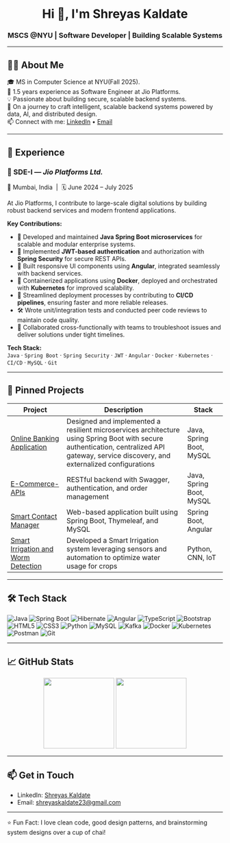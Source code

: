 <h1 align="center">Hi 👋, I'm Shreyas Kaldate</h1>
<h3 align="center">MSCS @NYU | Software Developer | Building Scalable Systems</h3>

---

## 👨‍💻 About Me

🎓 MS in Computer Science at NYU(Fall 2025).  
💼 1.5 years experience as Software Engineer at Jio Platforms.  
💡 Passionate about building secure, scalable backend systems.  
🧠 On a journey to craft intelligent, scalable backend systems powered by data, AI, and distributed design.    
📫 Connect with me: [LinkedIn](https://linkedin.com/in/shreyaskaldate) • [Email](mailto:shreyaskaldate191@gmail.com)

---

## 💼 Experience

### 🚀 SDE-I — *Jio Platforms Ltd.*
📍 Mumbai, India &nbsp;|&nbsp; 🗓️ June 2024 – July 2025

At Jio Platforms, I contribute to large-scale digital solutions by building robust backend services and modern frontend applications.

**Key Contributions:**
- 🔧 Developed and maintained **Java Spring Boot microservices** for scalable and modular enterprise systems.
- 🔐 Implemented **JWT-based authentication** and authorization with **Spring Security** for secure REST APIs.
- 🧠 Built responsive UI components using **Angular**, integrated seamlessly with backend services.
- 🐳 Containerized applications using **Docker**, deployed and orchestrated with **Kubernetes** for improved scalability.
- 🚀 Streamlined deployment processes by contributing to **CI/CD pipelines**, ensuring faster and more reliable releases.
- 🛠 Wrote unit/integration tests and conducted peer code reviews to maintain code quality.
- 🤝 Collaborated cross-functionally with teams to troubleshoot issues and deliver solutions under tight timelines.

**Tech Stack:**  
`Java` · `Spring Boot` · `Spring Security` · `JWT` · `Angular` · `Docker` · `Kubernetes` · `CI/CD` · `MySQL` · `Git`

---

## 📌 Pinned Projects

| Project | Description | Stack |
|--------|-------------|--------|
| [Online Banking Application](https://github.com/Shreyas191/Online-Banking-Application) | Designed and implemented a resilient microservices architecture using Spring Boot with secure authentication, centralized API gateway, service discovery, and externalized configurations | Java, Spring Boot, MySQL |
| [E-Commerce-APIs](https://github.com/Shreyas191/E-Commerce-APIs) | RESTful backend with Swagger, authentication, and order management | Java, Spring Boot, MySQL |
| [Smart Contact Manager](https://github.com/Shreyas191/Smart-Contact-Manager) | Web-based application built using Spring Boot, Thymeleaf, and MySQL | Spring Boot, Angular |
| [Smart Irrigation and Worm Detection](https://github.com/Shreyas191) |Developed a Smart Irrigation system leveraging sensors and automation to optimize water usage for crops | Python, CNN, IoT |

---

## 🛠 Tech Stack

![Java](https://img.shields.io/badge/Java-ED8B00?style=flat&logo=java&logoColor=white)
![Spring Boot](https://img.shields.io/badge/Spring_Boot-6DB33F?style=flat&logo=spring-boot&logoColor=white)
![Hibernate](https://img.shields.io/badge/Hibernate-59666C?style=flat&logo=hibernate)
![Angular](https://img.shields.io/badge/Angular-DD0031?style=flat&logo=angular&logoColor=white)
![TypeScript](https://img.shields.io/badge/TypeScript-3178C6?style=flat&logo=typescript&logoColor=white)
![Bootstrap](https://img.shields.io/badge/Bootstrap-7952B3?style=flat&logo=bootstrap&logoColor=white)
![HTML5](https://img.shields.io/badge/HTML5-E34F26?style=flat&logo=html5&logoColor=white)
![CSS3](https://img.shields.io/badge/CSS3-1572B6?style=flat&logo=css3&logoColor=white)
![Python](https://img.shields.io/badge/Python-3776AB?style=flat&logo=python&logoColor=white)
![MySQL](https://img.shields.io/badge/MySQL-005C84?style=flat&logo=mysql&logoColor=white)
![Kafka](https://img.shields.io/badge/Kafka-231F20?style=flat&logo=apache-kafka)
![Docker](https://img.shields.io/badge/Docker-2496ED?style=flat&logo=docker&logoColor=white)
![Kubernetes](https://img.shields.io/badge/Kubernetes-326CE5?style=flat&logo=kubernetes&logoColor=white)
![Postman](https://img.shields.io/badge/Postman-FF6C37?style=flat&logo=postman&logoColor=white)
![Git](https://img.shields.io/badge/Git-F05032?style=flat&logo=git&logoColor=white)


---

## 📈 GitHub Stats

<p align="center">
  <img src="https://github-readme-stats.vercel.app/api?username=Shreyas191&show_icons=true&theme=radical" height="165">
  <img src="https://github-readme-stats.vercel.app/api/top-langs/?username=Shreyas191&layout=compact&theme=radical" height="165">
</p>

---

## 📫 Get in Touch

- LinkedIn: [Shreyas Kaldate](https://www.linkedin.com/in/shreyaskaldate)
- Email: [shreyaskaldate23@gmail.com](mailto:shreyaskaldate23@gmail.com)

---

⭐ Fun Fact: I love clean code, good design patterns, and brainstorming system designs over a cup of chai!
